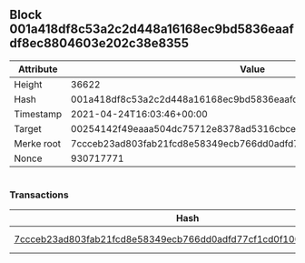 ## Block 001a418df8c53a2c2d448a16168ec9bd5836eaafdf8ec8804603e202c38e8355

Attribute | Value
--- | ---
Height | 36622
Hash | 001a418df8c53a2c2d448a16168ec9bd5836eaafdf8ec8804603e202c38e8355
Timestamp | 2021-04-24T16:03:46+00:00
Target | 00254142f49eaaa504dc75712e8378ad5316cbcead634704b3734b6271167cc4
Merke root | 7ccceb23ad803fab21fcd8e58349ecb766dd0adfd77cf1cd0f10090da8d64f23
Nonce | 930717771

```

```

### Transactions

Hash | Amount
--- | ---
[7ccceb23ad803fab21fcd8e58349ecb766dd0adfd77cf1cd0f10090da8d64f23](7ccceb23ad803fab21fcd8e58349ecb766dd0adfd77cf1cd0f10090da8d64f23.md) | 10.00000000 SKEPTI 
